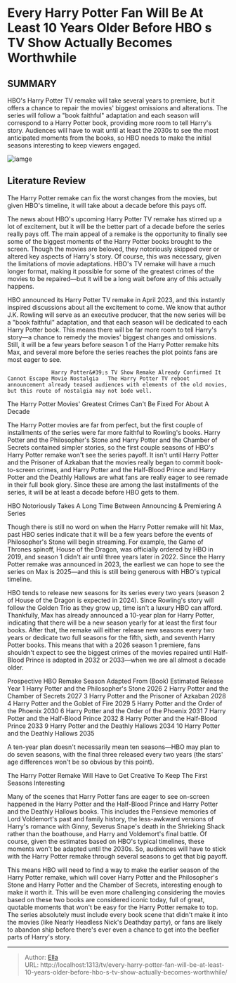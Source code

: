 # Every Harry Potter Fan Will Be At Least 10 Years Older Before HBO s TV Show Actually Becomes Worthwhile


## SUMMARY 



  HBO&#39;s Harry Potter TV remake will take several years to premiere, but it offers a chance to repair the movies&#39; biggest omissions and alterations.   The series will follow a &#34;book faithful&#34; adaptation and each season will correspond to a Harry Potter book, providing more room to tell Harry&#39;s story.   Audiences will have to wait until at least the 2030s to see the most anticipated moments from the books, so HBO needs to make the initial seasons interesting to keep viewers engaged.  

![iamge](https://static1.srcdn.com/wordpress/wp-content/uploads/2022/01/Harry-potter-Final-Battle-Is-Different-In-The-Books.jpg)

## Literature Review
The Harry Potter remake can fix the worst changes from the movies, but given HBO&#39;s timeline, it will take about a decade before this pays off.




The news about HBO&#39;s upcoming Harry Potter TV remake has stirred up a lot of excitement, but it will be the better part of a decade before the series really pays off. The main appeal of a remake is the opportunity to finally see some of the biggest moments of the Harry Potter books brought to the screen. Though the movies are beloved, they notoriously skipped over or altered key aspects of Harry&#39;s story. Of course, this was necessary, given the limitations of movie adaptations. HBO&#39;s TV remake will have a much longer format, making it possible for some of the greatest crimes of the movies to be repaired—but it will be a long wait before any of this actually happens.




HBO announced its Harry Potter TV remake in April 2023, and this instantly inspired discussions about all the excitement to come. We know that author J.K. Rowling will serve as an executive producer, that the new series will be a &#34;book faithful&#34; adaptation, and that each season will be dedicated to each Harry Potter book. This means there will be far more room to tell Harry&#39;s story—a chance to remedy the movies&#39; biggest changes and omissions. Still, it will be a few years before season 1 of the Harry Potter remake hits Max, and several more before the series reaches the plot points fans are most eager to see.

                  Harry Potter&#39;s TV Show Remake Already Confirmed It Cannot Escape Movie Nostalgia   The Harry Potter TV reboot announcement already teased audiences with elements of the old movies, but this route of nostalgia may not bode well.     


 The Harry Potter Movies&#39; Greatest Crimes Can&#39;t Be Fixed For About A Decade 
         




The Harry Potter movies are far from perfect, but the first couple of installments of the series were far more faithful to Rowling&#39;s books. Harry Potter and the Philosopher&#39;s Stone and Harry Potter and the Chamber of Secrets contained simpler stories, so the first couple seasons of HBO&#39;s Harry Potter remake won&#39;t see the series payoff. It isn&#39;t until Harry Potter and the Prisoner of Azkaban that the movies really began to commit book-to-screen crimes, and Harry Potter and the Half-Blood Prince and Harry Potter and the Deathly Hallows are what fans are really eager to see remade in their full book glory. Since these are among the last installments of the series, it will be at least a decade before HBO gets to them.



 HBO Notoriously Takes A Long Time Between Announcing &amp; Premiering A Series 
          

Though there is still no word on when the Harry Potter remake will hit Max, past HBO series indicate that it will be a few years before the events of Philosopher&#39;s Stone will begin streaming. For example, the Game of Thrones spinoff, House of the Dragon, was officially ordered by HBO in 2019, and season 1 didn&#39;t air until three years later in 2022. Since the Harry Potter remake was announced in 2023, the earliest we can hope to see the series on Max is 2025—and this is still being generous with HBO&#39;s typical timeline.




HBO tends to release new seasons for its series every two years (season 2 of House of the Dragon is expected in 2024). Since Rowling&#39;s story will follow the Golden Trio as they grow up, time isn&#39;t a luxury HBO can afford. Thankfully, Max has already announced a 10-year plan for Harry Potter, indicating that there will be a new season yearly for at least the first four books. After that, the remake will either release new seasons every two years or dedicate two full seasons for the fifth, sixth, and seventh Harry Potter books. This means that with a 2026 season 1 premiere, fans shouldn&#39;t expect to see the biggest crimes of the movies repaired until Half-Blood Prince is adapted in 2032 or 2033—when we are all almost a decade older.

 Prospective HBO Remake Season  Adapted From (Book)  Estimated Release Year   1  Harry Potter and the Philosopher&#39;s Stone  2026   2  Harry Potter and the Chamber of Secrets  2027   3  Harry Potter and the Prisoner of Azkaban  2028   4  Harry Potter and the Goblet of Fire  2029   5  Harry Potter and the Order of the Phoenix  2030   6  Harry Potter and the Order of the Phoenix  2031   7  Harry Potter and the Half-Blood Prince  2032   8  Harry Potter and the Half-Blood Prince  2033   9  Harry Potter and the Deathly Hallows  2034   10  Harry Potter and the Deathly Hallows  2035   








A ten-year plan doesn&#39;t necessarily mean ten seasons—HBO may plan to do seven seasons, with the final three released every two years (the stars&#39; age differences won&#39;t be so obvious by this point).






 The Harry Potter Remake Will Have to Get Creative To Keep The First Seasons Interesting  
          

Many of the scenes that Harry Potter fans are eager to see on-screen happened in the Harry Potter and the Half-Blood Prince and Harry Potter and the Deathly Hallows books. This includes the Pensieve memories of Lord Voldemort&#39;s past and family history, the less-awkward versions of Harry&#39;s romance with Ginny, Severus Snape&#39;s death in the Shrieking Shack rather than the boathouse, and Harry and Voldemort&#39;s final battle. Of course, given the estimates based on HBO&#39;s typical timelines, these moments won&#39;t be adapted until the 2030s. So, audiences will have to stick with the Harry Potter remake through several seasons to get that big payoff.




This means HBO will need to find a way to make the earlier season of the Harry Potter remake, which will cover Harry Potter and the Philosopher&#39;s Stone and Harry Potter and the Chamber of Secrets, interesting enough to make it worth it. This will be even more challenging considering the movies based on these two books are considered iconic today, full of great, quotable moments that won&#39;t be easy for the Harry Potter remake to top. The series absolutely must include every book scene that didn&#39;t make it into the movies (like Nearly Headless Nick&#39;s Deathday party), or fans are likely to abandon ship before there&#39;s ever even a chance to get into the beefier parts of Harry&#39;s story.



---

> Author: [Ella](https://instagram.hk.cn/)  
> URL: http://localhost:1313/tv/every-harry-potter-fan-will-be-at-least-10-years-older-before-hbo-s-tv-show-actually-becomes-worthwhile/  

